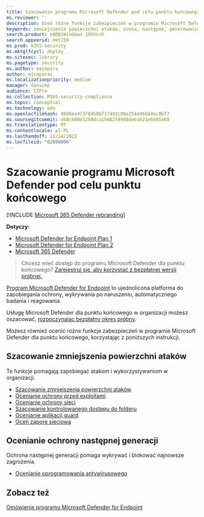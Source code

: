 ```yaml
---
title: Szacowanie programu Microsoft Defender pod celu punktu końcowego
ms.reviewer: ''
description: Oceń różne funkcje zabezpieczeń w programie Microsoft Defender dla punktu końcowego.
keywords: zmniejszenie powierzchni ataków, ocena, następne, generowanie, ochrona
search.product: eADQiWindows 10XVcnh
search.appverid: met150
ms.prod: m365-security
ms.mktglfcycl: deploy
ms.sitesec: library
ms.pagetype: security
ms.author: macapara
author: mjcaparas
ms.localizationpriority: medium
manager: dansimp
audience: ITPro
ms.collection: M365-security-compliance
ms.topic: conceptual
ms.technology: mde
ms.openlocfilehash: 49d6ee473f84b86f17482c00e254e96b64ec0bf7
ms.sourcegitcommit: eb8c600d3298dca1940259998de61621e6505e69
ms.translationtype: MT
ms.contentlocale: pl-PL
ms.lasthandoff: 11/24/2021
ms.locfileid: "62998096"
---
```

# <a name="evaluate-microsoft-defender-for-endpoint"></a>Szacowanie programu Microsoft Defender pod celu punktu końcowego 

[!INCLUDE [Microsoft 365 Defender rebranding](../../includes/microsoft-defender.md)]

**Dotyczy:**
- [Microsoft Defender for Endpoint Plan 1](https://go.microsoft.com/fwlink/?linkid=2154037)
- [Microsoft Defender for Endpoint Plan 2](https://go.microsoft.com/fwlink/?linkid=2154037)
- [Microsoft 365 Defender](https://go.microsoft.com/fwlink/?linkid=2118804)

> Chcesz mieć dostęp do programu Microsoft Defender dla punktu końcowego? [Zarejestruj się, aby korzystać z bezpłatnej wersji próbnej.](https://signup.microsoft.com/create-account/signup?products=7f379fee-c4f9-4278-b0a1-e4c8c2fcdf7e&ru=https://aka.ms/MDEp2OpenTrial?ocid=docs-wdatp-enablesiem-abovefoldlink)

[Program Microsoft Defender for Endpoint](https://go.microsoft.com/fwlink/?linkid=2154037) to ujednolicona platforma do zapobiegania ochrony, wykrywania po naruszeniu, automatycznego badania i reagowania.

Usługę Microsoft Defender dla punktu końcowego w organizacji możesz oszacować, [rozpoczynając bezpłatny okres próbny](https://signup.microsoft.com/create-account/signup?products=7f379fee-c4f9-4278-b0a1-e4c8c2fcdf7e&ru=https://aka.ms/MDEp2OpenTrial).

Możesz również ocenić różne funkcje zabezpieczeń w programie Microsoft Defender dla punktu końcowego, korzystając z poniższych instrukcji.

## <a name="evaluate-attack-surface-reduction"></a>Szacowanie zmniejszenia powierzchni ataków

Te funkcje pomagają zapobiegać atakom i wykorzystywaniom w organizacji.

- [Szacowanie zmniejszenia powierzchni ataków](./evaluate-attack-surface-reduction.md)
- [Ocenianie ochrony przed exploitami](./evaluate-exploit-protection.md)
- [Ocenianie ochrony sieci](./evaluate-exploit-protection.md)
- [Szacowanie kontrolowanego dostępu do folderu](./evaluate-controlled-folder-access.md)
- [Ocenianie aplikacji guard](/windows/security/threat-protection/microsoft-defender-application-guard/test-scenarios-md-app-guard)
- [Oceń zaporę sieciową](/windows/security/threat-protection/windows-firewall/evaluating-windows-firewall-with-advanced-security-design-examples)

## <a name="evaluate-next-generation-protection"></a>Ocenianie ochrony następnej generacji

Ochrona następnej generacji pomaga wykrywać i blokować najnowsze zagrożenia.

- [Ocenianie oprogramowania antywirusowego](/windows/security/threat-protection/microsoft-defender-antivirus/evaluate-microsoft-defender-antivirus)

## <a name="see-also"></a>Zobacz też

[Omówienie programu Microsoft Defender for Endpoint](microsoft-defender-endpoint.md)
